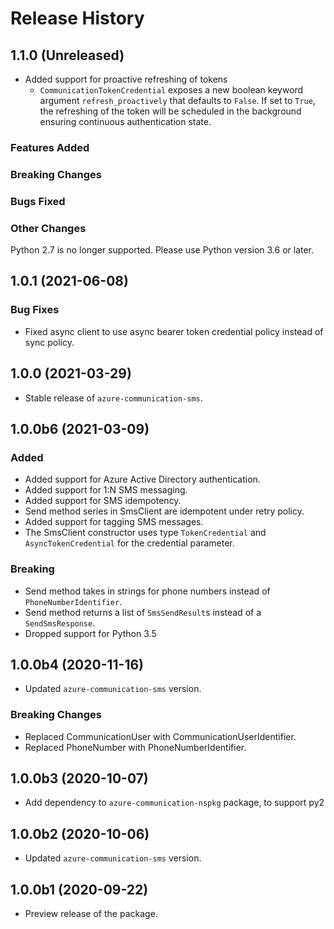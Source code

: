 # Release History

## 1.1.0 (Unreleased)

- Added support for proactive refreshing of tokens
  - `CommunicationTokenCredential` exposes a new boolean keyword argument `refresh_proactively` that defaults to `False`. If set to `True`, the refreshing of the token will be scheduled in the background ensuring continuous authentication state.

### Features Added

### Breaking Changes

### Bugs Fixed

### Other Changes
Python 2.7 is no longer supported. Please use Python version 3.6 or later.

## 1.0.1 (2021-06-08)

### Bug Fixes

- Fixed async client to use async bearer token credential policy instead of sync policy.

## 1.0.0 (2021-03-29)

- Stable release of `azure-communication-sms`.

## 1.0.0b6 (2021-03-09)

### Added

- Added support for Azure Active Directory authentication.
- Added support for 1:N SMS messaging.
- Added support for SMS idempotency.
- Send method series in SmsClient are idempotent under retry policy.
- Added support for tagging SMS messages.
- The SmsClient constructor uses type `TokenCredential` and `AsyncTokenCredential` for the credential parameter.

### Breaking

- Send method takes in strings for phone numbers instead of `PhoneNumberIdentifier`.
- Send method returns a list of `SmsSendResult`s instead of a `SendSmsResponse`.
- Dropped support for Python 3.5

## 1.0.0b4 (2020-11-16)

- Updated `azure-communication-sms` version.

### Breaking Changes

- Replaced CommunicationUser with CommunicationUserIdentifier.
- Replaced PhoneNumber with PhoneNumberIdentifier.

## 1.0.0b3 (2020-10-07)

- Add dependency to `azure-communication-nspkg` package, to support py2

## 1.0.0b2 (2020-10-06)

- Updated `azure-communication-sms` version.

## 1.0.0b1 (2020-09-22)

- Preview release of the package.

